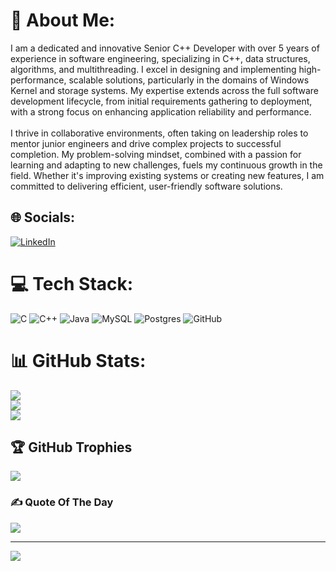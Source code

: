 # 💫 About Me:
I am a dedicated and innovative Senior C++ Developer with over 5 years of experience in software engineering, specializing in C++, data structures, algorithms, and multithreading. I excel in designing and implementing high-performance, scalable solutions, particularly in the domains of Windows Kernel and storage systems. My expertise extends across the full software development lifecycle, from initial requirements gathering to deployment, with a strong focus on enhancing application reliability and performance.<br><br>I thrive in collaborative environments, often taking on leadership roles to mentor junior engineers and drive complex projects to successful completion. My problem-solving mindset, combined with a passion for learning and adapting to new challenges, fuels my continuous growth in the field. Whether it's improving existing systems or creating new features, I am committed to delivering efficient, user-friendly software solutions.


## 🌐 Socials:
[![LinkedIn](https://img.shields.io/badge/LinkedIn-%230077B5.svg?logo=linkedin&logoColor=white)](https://linkedin.com/in/https://www.linkedin.com/in/siva-sai-m/) 

# 💻 Tech Stack:
![C](https://img.shields.io/badge/c-%2300599C.svg?style=for-the-badge&logo=c&logoColor=white) ![C++](https://img.shields.io/badge/c++-%2300599C.svg?style=for-the-badge&logo=c%2B%2B&logoColor=white) ![Java](https://img.shields.io/badge/java-%23ED8B00.svg?style=for-the-badge&logo=openjdk&logoColor=white) ![MySQL](https://img.shields.io/badge/mysql-4479A1.svg?style=for-the-badge&logo=mysql&logoColor=white) ![Postgres](https://img.shields.io/badge/postgres-%23316192.svg?style=for-the-badge&logo=postgresql&logoColor=white) ![GitHub](https://img.shields.io/badge/github-%23121011.svg?style=for-the-badge&logo=github&logoColor=white)
# 📊 GitHub Stats:
![](https://github-readme-stats.vercel.app/api?username=MShIvASaI&theme=radical&hide_border=false&include_all_commits=false&count_private=false)<br/>
![](https://github-readme-streak-stats.herokuapp.com/?user=MShIvASaI&theme=radical&hide_border=false)<br/>
![](https://github-readme-stats.vercel.app/api/top-langs/?username=MShIvASaI&theme=radical&hide_border=false&include_all_commits=false&count_private=false&layout=compact)

## 🏆 GitHub Trophies
![](https://github-profile-trophy.vercel.app/?username=MShIvASaI&theme=radical&no-frame=false&no-bg=true&margin-w=4)

### ✍️ Quote Of The Day
![](https://quotes-github-readme.vercel.app/api?type=horizontal&theme=radical)

---
[![](https://visitcount.itsvg.in/api?id=MShIvASaI&icon=0&color=0)](https://visitcount.itsvg.in)

<!-- Proudly created with GPRM ( https://gprm.itsvg.in ) -->
